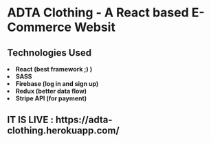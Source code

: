 <h1> ADTA Clothing - A React based E-Commerce Websit </h1>

<h2> Technologies Used </h2>

<li> <strong>React (best framework ;) )</strong>
<li> <strong>SASS</strong>
<li> <strong>Firebase (log in and sign up)</strong>
<li> <strong>Redux (better data flow) </strong>
<li> <strong>Stripe API (for payment) </strong>
  
  
  <h2><strong> IT IS LIVE : </strong> https://adta-clothing.herokuapp.com/  </h2>

